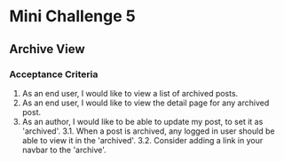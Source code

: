 # Mini Challenge 5

## Archive View

### Acceptance Criteria
1. As an end user, I would like to view a list of archived posts.
2. As an end user, I would like to view the detail page for any archived post.
3. As an author, I would like to be able to update my post, to set it as 'archived'.
3.1. When a post is archived, any logged in user should be able to view it in the 'archived'.
3.2. Consider adding a link in your navbar to the 'archive'.